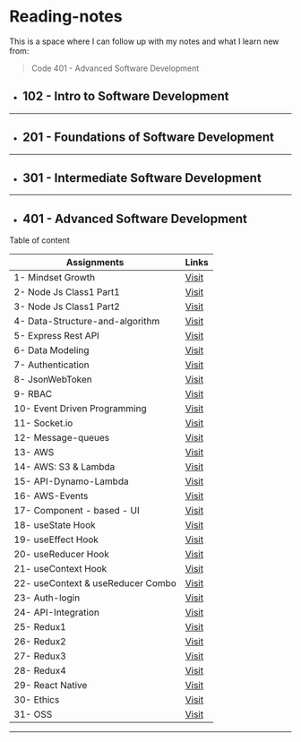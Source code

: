 # **Reading-notes**

This is a space where I can follow up with my notes and what I learn new from:  
> Code 401 - Advanced Software Development

- ## **102 - Intro to Software Development**

___

- ## **201 - Foundations of Software Development**

___

- ## **301 - Intermediate Software Development**

___

- ## **401 - Advanced Software Development**

Table of content

| Assignments        | Links           |
|    ---             |      ---        |
|1- Mindset Growth   |      [Visit](https://haznto.github.io/reading-notes/notes/TheGrowthMindset/GrowthMindset.html)     |
|2- Node Js Class1 Part1| [Visit](https://haznto.github.io/reading-notes/notes/class1-notes/NodeEcosystem.html) |
|3- Node Js Class1 Part2| [Visit](https://haznto.github.io/reading-notes/notes/class1-notes/Express-Npm.html) |
|4- Data-Structure-and-algorithm| [Visit](https://haznto.github.io/reading-notes/notes/Data-structure-and-algorithm-reading/Data-structure-and-algorithm.html) |
|5- Express Rest API| [Visit](https://haznto.github.io/reading-notes/notes/class2-notes/Express-REST-API.html) |
|6- Data Modeling| [Visit](https://haznto.github.io/reading-notes/notes/class3-notes/Nosql-vs-Sql.html) |
|7- Authentication| [Visit](https://haznto.github.io/reading-notes/notes/class6-notes/Authentication.html) |
|8- JsonWebToken| [Visit](https://haznto.github.io/reading-notes/notes/class7-notes/jwt-notes.html) |
|9- RBAC| [Visit](https://haznto.github.io/reading-notes/notes/class8-notes/RBAC.html) |
|10- Event Driven Programming| [Visit](https://haznto.github.io/reading-notes/notes/class11-notes/event-driven.html) |
|11- Socket.io| [Visit](https://haznto.github.io/reading-notes/notes/class12-notes/socketio.html) |
|12- Message-queues| [Visit](https://haznto.github.io/reading-notes/notes/class13-notes/message-queues.html) |
|13- AWS| [Visit](https://haznto.github.io/reading-notes/notes/class16-notes/AwsCloud.html) |
|14- AWS: S3 & Lambda| [Visit](https://haznto.github.io/reading-notes/notes/class17-notes/AWS-S3-Lambda.html) |
|15- API-Dynamo-Lambda| [Visit](https://haznto.github.io/reading-notes/notes/class18-notes/API-Dynamo-Lambda.html) |
|16- AWS-Events| [Visit](https://haznto.github.io/reading-notes/notes/class19-notes/aws-events.html) |
|17- Component - based - UI| [Visit](https://haznto.github.io/reading-notes/notes/class26-notes/component-based-UI.html) |
|18- useState Hook | [Visit](https://haznto.github.io/reading-notes/notes/class27-notes/hooks.html) |
|19- useEffect Hook | [Visit](https://haznto.github.io/reading-notes/notes/class28-notes/useEffect.html) |
|20- useReducer Hook | [Visit](https://haznto.github.io/reading-notes/notes/class29-notes/useReducer.html) |
|21- useContext Hook | [Visit](https://haznto.github.io/reading-notes/notes/class31-notes/context-api.html) |
|22- useContext & useReducer Combo | [Visit](https://haznto.github.io/reading-notes/notes/class32-notes/Context-API-Behaviors.html) |
|23- Auth-login | [Visit](https://haznto.github.io/reading-notes/notes/class33-notes/auth-login.html) |
|24- API-Integration | [Visit](https://haznto.github.io/reading-notes/notes/class34-notes/API-Integration.html) |
|25- Redux1 | [Visit](https://haznto.github.io/reading-notes/notes/class36-notes/Redux1.html) |
|26- Redux2 | [Visit](https://haznto.github.io/reading-notes/notes/class37-notes/Redux2.html) |
|27- Redux3 | [Visit](https://haznto.github.io/reading-notes/notes/class38-notes/Redux3.html) |
|28- Redux4 | [Visit](https://haznto.github.io/reading-notes/notes/class39-notes/Redux4.html) |
|29- React Native | [Visit](https://haznto.github.io/reading-notes/notes/class41-notes/ReactNative.html) |
|30- Ethics | [Visit](https://haznto.github.io/reading-notes/notes/class42-notes/Ethics.html) |
|31- OSS | [Visit](https://haznto.github.io/reading-notes/notes/class43-notes/OSS.html) |
___

